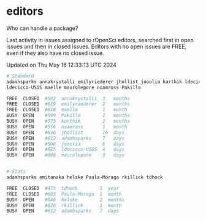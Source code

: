 # editors

Who can handle a package?

Last activity in issues assigned to rOpenSci editors, searched first in open
issues and then in closed issues. Editors with no open issues are FREE, even if
they also have no closed issue.


Updated on Thu May 16 12:33:13 UTC 2024

```bash
# Standard
adamhsparks annakrystalli emilyriederer jhollist jooolia karthik ldecicco
ldecicco-USGS maelle maurolepore noamross Pakillo

FREE  CLOSED  #502  annakrystalli  3   months
FREE  CLOSED  #619  emilyriederer  2   months
FREE  CLOSED  #618  maelle         1   month
BUSY  OPEN    #599  Pakillo        2   months
BUSY  OPEN    #575  karthik        2   months
BUSY  OPEN    #556  noamross       1   month
BUSY  OPEN    #636  jhollist       16  days
BUSY  OPEN    #612  adamhsparks    7   days
BUSY  OPEN    #596  jooolia        6   days
BUSY  OPEN    #625  ldecicco-USGS  4   days
BUSY  OPEN    #608  maurolepore    3   days


# Stats
adamhsparks emitanaka helske Paula-Moraga rkillick tdhock

FREE  CLOSED  #475  tdhock        1  year
FREE  CLOSED  #603  Paula-Moraga  1  month
BUSY  OPEN    #546  helske        2  months
BUSY  OPEN    #626  rkillick      1  month
BUSY  OPEN    #612  adamhsparks   7  days
```
